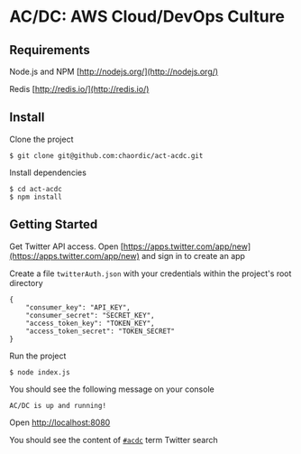 # AC/DC: AWS Cloud/DevOps Culture

## Requirements


Node.js and NPM [http://nodejs.org/](http://nodejs.org/)

Redis [http://redis.io/](http://redis.io/)

## Install

Clone the project

    $ git clone git@github.com:chaordic/act-acdc.git

Install dependencies

    $ cd act-acdc
    $ npm install

## Getting Started

Get Twitter API access. Open [https://apps.twitter.com/app/new](https://apps.twitter.com/app/new) and sign in to create an app

Create a file `twitterAuth.json` with your credentials within the project's root directory

    {
        "consumer_key": "API_KEY",
        "consumer_secret": "SECRET_KEY",
        "access_token_key": "TOKEN_KEY",
        "access_token_secret": "TOKEN_SECRET"
    }

Run the project

    $ node index.js

You should see the following message on your console

    AC/DC is up and running!

Open [http://localhost:8080](http://localhost:8080)

You should see the content of [`#acdc`](https://twitter.com/search?q=%23acdc) term Twitter search
